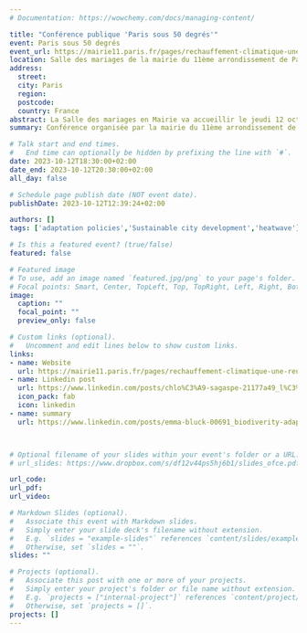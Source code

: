 ```yaml
---
# Documentation: https://wowchemy.com/docs/managing-content/

title: "Conférence publique 'Paris sous 50 degrés'"
event: Paris sous 50 degrés
event_url: https://mairie11.paris.fr/pages/rechauffement-climatique-une-reunion-publique-d-anticipation-24868
location: Salle des mariages de la mairie du 11ème arrondissement de Paris
address: 
  street: 
  city: Paris
  region:
  postcode: 
  country: France
abstract: La Salle des mariages en Mairie va accueillir le jeudi 12 octobre, une réunion publique concernant l'adaptation de la capitale aux vagues de fortes chaleurs, "Paris sous 50 degrés". L’occasion de faire le point sur un futur proche et les solutions à mettre en place pour continuer de vivre à Paris en dépit des importantes canicules à venir. 
summary: Conférence organisée par la mairie du 11ème arrondissement de Paris

# Talk start and end times.
#   End time can optionally be hidden by prefixing the line with `#`.
date: 2023-10-12T18:30:00+02:00
date_end: 2023-10-12T20:30:00+02:00
all_day: false

# Schedule page publish date (NOT event date).
publishDate: 2023-10-12T12:39:24+02:00

authors: []
tags: ['adaptation policies','Sustainable city development','heatwave']

# Is this a featured event? (true/false)
featured: false

# Featured image
# To use, add an image named `featured.jpg/png` to your page's folder. 
# Focal points: Smart, Center, TopLeft, Top, TopRight, Left, Right, BottomLeft, Bottom, BottomRight.
image:
  caption: ""
  focal_point: ""
  preview_only: false

# Custom links (optional).
#   Uncomment and edit lines below to show custom links.
links:
- name: Website
  url: https://mairie11.paris.fr/pages/rechauffement-climatique-une-reunion-publique-d-anticipation-24868
- name: Linkedin post
  url: https://www.linkedin.com/posts/chlo%C3%A9-sagaspe-21177a49_l%C3%A9t%C3%A9-2023-a-encore-battu-plusieurs-records-activity-7118240150702182401-Lln6?utm_source=share&utm_medium=member_desktop
  icon_pack: fab
  icon: linkedin
- name: summary
  url: https://www.linkedin.com/posts/emma-bluck-00691_biodiverity-adaptation-mitigation-activity-7118515192652550144-wryr?utm_source=share&utm_medium=member_desktop



# Optional filename of your slides within your event's folder or a URL.
# url_slides: https://www.dropbox.com/s/df12v44ps5hj6b1/slides_ofce.pdf?dl=0

url_code:
url_pdf:
url_video:

# Markdown Slides (optional).
#   Associate this event with Markdown slides.
#   Simply enter your slide deck's filename without extension.
#   E.g. `slides = "example-slides"` references `content/slides/example-slides.md`.
#   Otherwise, set `slides = ""`.
slides: ""

# Projects (optional).
#   Associate this post with one or more of your projects.
#   Simply enter your project's folder or file name without extension.
#   E.g. `projects = ["internal-project"]` references `content/project/deep-learning/index.md`.
#   Otherwise, set `projects = []`.
projects: []
---
```

